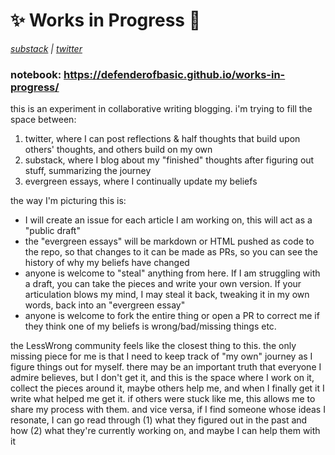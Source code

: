 # ✨ Works in Progress 🌈

_[substack](https://defenderofthebasic.substack.com/) | [twitter](https://x.com/DefenderOfBasic)_

### notebook: https://defenderofbasic.github.io/works-in-progress/

this is an experiment in collaborative writing blogging. i'm trying to fill the space between:

1. twitter, where I can post reflections & half thoughts that build upon others' thoughts, and others build on my own
2. substack, where I blog about my "finished" thoughts after figuring out stuff, summarizing the journey
3. evergreen essays, where I continually update my beliefs

the way I'm picturing this is:

- I will create an issue for each article I am working on, this will act as a "public draft"
- the "evergreen essays" will be markdown or HTML pushed as code to the repo, so that changes to it can be made as PRs, so you can see the history of why my beliefs have changed
- anyone is welcome to "steal" anything from here. If I am struggling with a draft, you can take the pieces and write your own version. If your articulation blows my mind, I may steal it back, tweaking it in my own words, back into an "evergreen essay"
- anyone is welcome to fork the entire thing or open a PR to correct me if they think one of my beliefs is wrong/bad/missing things etc.

the LessWrong community feels like the closest thing to this. the only missing piece for me is that I need to keep track of "my own" journey as I figure things out for myself. there may be an important truth that everyone I admire believes, but I don't get it, and this is the space where I work on it, collect the pieces around it, maybe others help me, and when I finally get it I write what helped me get it. if others were stuck like me, this allows me to share my process with them. and vice versa, if I find someone whose ideas I resonate, I can go read through (1) what they figured out in the past and how (2) what they're currently working on, and maybe I can help them with it
